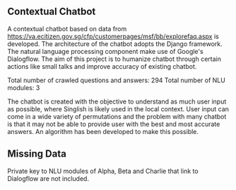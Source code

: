## Contextual Chatbot
A contextual chatbot based on data from https://va.ecitizen.gov.sg/cfp/customerpages/msf/bb/explorefaq.aspx is developed. The architecture of the chatbot adopts the Django framework. The natural language processing component make use of Google's Dialogflow. The aim of this project is to humanize chatbot through certain actions like small talks and improve accuracy of existing chatbot.

Total number of crawled questions and answers: 294
Total number of NLU modules: 3

The chatbot is created with the objective to understand as much user input as possible, where Singlish is likely used in the local context. User input can come in a wide variety of permutations and the problem with many chatbot is that it may not be able to provide user with the best and most accurate answers. An algorithm has been developed to make this possible.

## Missing Data
Private key to NLU modules of Alpha, Beta and Charlie that link to Dialogflow are not included.
